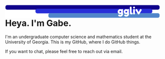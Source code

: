 <a href="https://ggliv.com"><img align="right" src="banner.png"></a>

# Heya. I'm Gabe.
I'm an undergraduate computer science and mathematics student at the University of Georgia. This is my GitHub, where I do GitHub things.

If you want to chat, please feel free to reach out via email.
